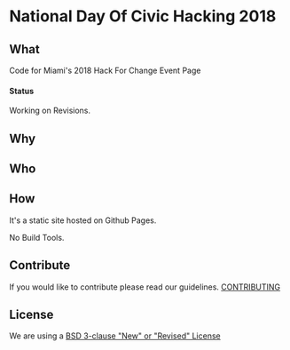 # National Day Of Civic Hacking 2018

## What

Code for Miami's 2018 Hack For Change Event Page

#### Status

Working on Revisions.

## Why

## Who

## How

It's a static site hosted on Github Pages.

No Build Tools.

## Contribute
If you would like to contribute please read our guidelines. [CONTRIBUTING](CONTRIBUTING.md)

## License

We are using a [BSD 3-clause "New" or "Revised" License](LICENSE.md)
